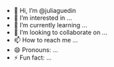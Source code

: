 - 👋 Hi, I’m @juliaguedin
- 👀 I’m interested in ...
- 🌱 I’m currently learning ...
- 💞️ I’m looking to collaborate on ...
- 📫 How to reach me ...
- 😄 Pronouns: ...
- ⚡ Fun fact: ...

<!---
juliaguedin/juliaguedin is a ✨ special ✨ repository because its `README.md` (this file) appears on your GitHub profile.
You can click the Preview link to take a look at your changes.
--->
